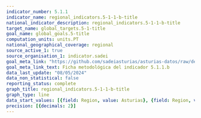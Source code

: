 ```yaml
---
indicator_number: 5.1.1
indicator_name: regional_indicators.5-1-1-b-title
national_indicator_description: regional_indicators.5-1-1-b-title
target_name: global_targets.5-1-title
goal_name: global_goals.5-title
computation_units: units.PT
national_geographical_coverage: regional
source_active_1: true
source_organisation_1: indicator.sadei
goal_meta_link: "https://github.com/sadeiasturias/asturias-datos/raw/develop/descargas/metodologia/5.1.1.b.pdf"
goal_meta_link_text: Ficha metodológica del indicador 5.1.1.b
data_last_update: "08/05/2024"
data_non_statistical: false
reporting_status: complete
graph_title: regional_indicators.5-1-1-b-title
graph_type: line
data_start_values: [{field: Region, value: Asturias}, {field: Region, value: España}]
precision: [{decimals: 2}]
---
```

